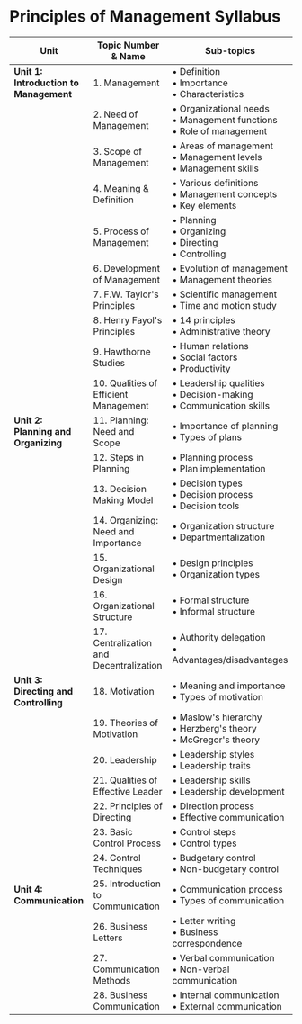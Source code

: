 # Principles of Management Syllabus

| Unit | Topic Number & Name | Sub-topics |
|------|---------|------------|
| **Unit 1:<br>Introduction to Management** | 1. Management | • Definition<br>• Importance<br>• Characteristics |
| | 2. Need of Management | • Organizational needs<br>• Management functions<br>• Role of management |
| | 3. Scope of Management | • Areas of management<br>• Management levels<br>• Management skills |
| | 4. Meaning & Definition | • Various definitions<br>• Management concepts<br>• Key elements |
| | 5. Process of Management | • Planning<br>• Organizing<br>• Directing<br>• Controlling |
| | 6. Development of Management | • Evolution of management<br>• Management theories |
| | 7. F.W. Taylor's Principles | • Scientific management<br>• Time and motion study |
| | 8. Henry Fayol's Principles | • 14 principles<br>• Administrative theory |
| | 9. Hawthorne Studies | • Human relations<br>• Social factors<br>• Productivity |
| | 10. Qualities of Efficient Management | • Leadership qualities<br>• Decision-making<br>• Communication skills |
| **Unit 2:<br>Planning and Organizing** | 11. Planning: Need and Scope | • Importance of planning<br>• Types of plans |
| | 12. Steps in Planning | • Planning process<br>• Plan implementation |
| | 13. Decision Making Model | • Decision types<br>• Decision process<br>• Decision tools |
| | 14. Organizing: Need and Importance | • Organization structure<br>• Departmentalization |
| | 15. Organizational Design | • Design principles<br>• Organization types |
| | 16. Organizational Structure | • Formal structure<br>• Informal structure |
| | 17. Centralization and Decentralization | • Authority delegation<br>• Advantages/disadvantages |
| **Unit 3:<br>Directing and Controlling** | 18. Motivation | • Meaning and importance<br>• Types of motivation |
| | 19. Theories of Motivation | • Maslow's hierarchy<br>• Herzberg's theory<br>• McGregor's theory |
| | 20. Leadership | • Leadership styles<br>• Leadership traits |
| | 21. Qualities of Effective Leader | • Leadership skills<br>• Leadership development |
| | 22. Principles of Directing | • Direction process<br>• Effective communication |
| | 23. Basic Control Process | • Control steps<br>• Control types |
| | 24. Control Techniques | • Budgetary control<br>• Non-budgetary control |
| **Unit 4:<br>Communication** | 25. Introduction to Communication | • Communication process<br>• Types of communication |
| | 26. Business Letters | • Letter writing<br>• Business correspondence |
| | 27. Communication Methods | • Verbal communication<br>• Non-verbal communication |
| | 28. Business Communication | • Internal communication<br>• External communication |